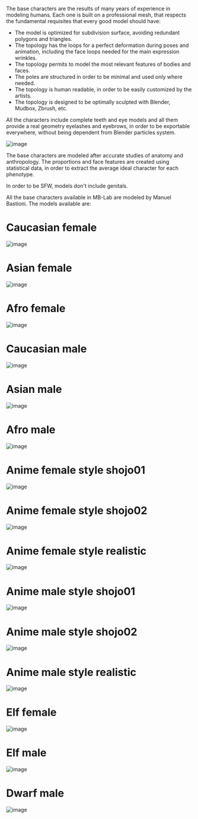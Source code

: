 The base characters are the results of many years of experience in
modeling humans. Each one is built on a professional mesh, that respects
the fundamental requisites that every good model should have:

  - The model is optimized for subdivision surface, avoiding redundant
    polygons and triangles.
  - The topology has the loops for a perfect deformation during poses
    and animation, including the face loops needed for the main
    expression wrinkles.
  - The topology permits to model the most relevant features of bodies
    and faces.
  - The poles are structured in order to be minimal and used only where
    needed.
  - The topology is human readable, in order to be easily customized by
    the artists.
  - The topology is designed to be optimally sculpted with Blender,
    Mudbox, Zbrush, etc.

All the characters include complete teeth and eye models and all them
provide a real geometry eyelashes and eyebrows, in order to be
exportable everywhere, without being dependent from Blender particles
system.

![image](images/base_models00.png)

The base characters are modeled after accurate studies of anatomy and
anthropology. The proportions and face features are created using
statistical data, in order to extract the average ideal character for
each phenotype.

In order to be SFW, models don't include genitals.

All the base characters available in MB-Lab are modeled by Manuel
Bastioni. The models available are:

# Caucasian female

![image](images/gallery_150_23.png)

# Asian female

![image](images/gallery_150_22.png)

# Afro female

![image](images/gallery_150_27.png)

# Caucasian male

![image](images/gallery_150_16.png)

# Asian male

![image](images/gallery_150_24.png)

# Afro male

![image](images/gallery_150_20.png)

# Anime female style shojo01

![image](images/gallery_140_18.png)

# Anime female style shojo02

![image](images/gallery_140_21.png)

# Anime female style realistic

![image](images/gallery_140_23.png)

# Anime male style shojo01

![image](images/gallery_140_19.png)

# Anime male style shojo02

![image](images/gallery_140_20.png)

# Anime male style realistic

![image](images/gallery_140_22.png)

# Elf female

![image](images/gallery_150_18.png)

# Elf male

![image](images/gallery_150_26.png)

# Dwarf male

![image](images/gallery_140_24.png)
